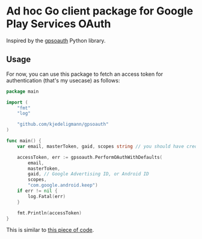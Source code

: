 # Ad hoc Go client package for Google Play Services OAuth

Inspired by the [gpsoauth](https://github.com/simon-weber/gpsoauth) Python library.

## Usage

For now, you can use this package to fetch an access token for authentication (that's my usecase) as follows:

```go
package main

import (
	"fmt"
	"log"

	"github.com/kjedeligmann/gpsoauth"
)

func main() {
	var email, masterToken, gaid, scopes string // you should have credentials and API scopes

	accessToken, err := gpsoauth.PerformOAuthWithDefaults(
		email,
		masterToken,
		gaid, // Google Advertising ID, or Android ID
		scopes,
		"com.google.android.keep")
	if err != nil {
		log.Fatal(err)
	}

	fmt.Println(accessToken)
}
```

This is similar to [this piece of code](https://github.com/kiwiz/gkeepapi/blob/d56a9e388dc66a51ec7d0dd37e443c2beb37f5a7/src/gkeepapi/__init__.py#L149C1-L163C39).
